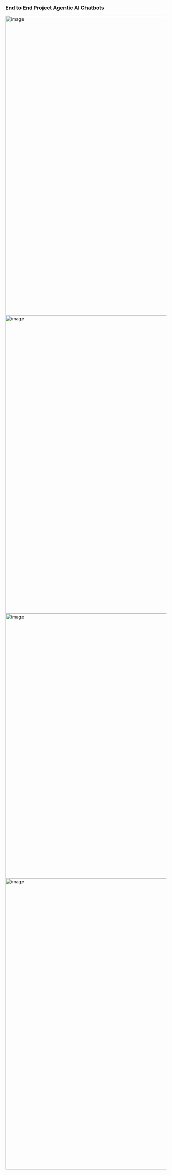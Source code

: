 ### End to End Project Agentic AI Chatbots

<img width="1907" height="936" alt="image" src="https://github.com/user-attachments/assets/d64d9396-1e11-4cea-ac73-5dcc67380db2" />

<img width="1915" height="932" alt="image" src="https://github.com/user-attachments/assets/a5194e08-d63f-437b-b33c-ba0aa843726d" />

<img width="1917" height="828" alt="image" src="https://github.com/user-attachments/assets/5e7d1999-3279-4669-ac19-6f62bc56f471" />

<img width="1918" height="911" alt="image" src="https://github.com/user-attachments/assets/f25f064c-7e06-40e1-9395-db88185376c4" />
